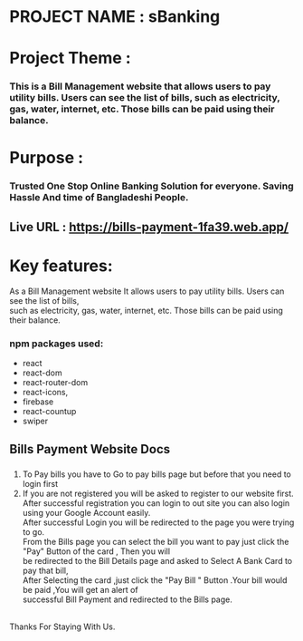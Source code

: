 # PROJECT NAME : sBanking 
# Project Theme : 
### This is a Bill Management website that allows users to pay utility bills.  Users can see the list of bills, such as electricity, gas, water, internet, etc. Those bills can be paid using their balance. 

# Purpose :
### Trusted One Stop Online Banking Solution for everyone. Saving Hassle And time of Bangladeshi People.<br>
## Live URL : https://bills-payment-1fa39.web.app/ <br>
# Key features:
As a Bill Management website It allows users to pay utility bills.  Users can see the list of bills, <br>such as electricity, gas, water, internet, etc. Those bills can be paid using their balance. <br>
### npm packages used:
* react
* react-dom
* react-router-dom
* react-icons,
* firebase
* react-countup
* swiper

## Bills Payment Website Docs
### 
1) To Pay bills you have to Go to pay bills page but before that you need to login first 
2) If you are not registered you will be asked to register to our website first.<br>
After successful registration you can login to out site you can also login using your Google Account easily.<br>
After successful Login you will be redirected to the page you were trying to go.<br>
From the Bills page you can select the bill you want to pay just click the "Pay" Button of the card , Then you will <br>be redirected to the Bill Details page and asked to Select A Bank Card to pay that bill,<br>
After Selecting the card ,just click the "Pay Bill " Button .Your bill would be paid ,You will get an alert of <br>successful Bill Payment and redirected to the Bills page.
<br>
Thanks For Staying With Us.
<br>